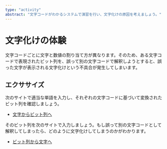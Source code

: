 ```yaml
---
type: "activity"
abstract: "文字コードがわかるシステムで演習を行い、文字化けの原因を考えましょう。"
---
```


# 文字化けの体験

文字コードごとに文字と数値の割り当て方が異なります。そのため、ある文字コードで表現されたビット列を、誤って別の文字コードで解釈しようとすると、誤った文字が表示される文字化けという不具合が発生してしまいます。

## エクササイズ

次のサイトで適当な単語を入力し、それぞれの文字コードに基づいて変換されたビット列を確認しましょう。

- [文字からビット列へ](https://csedu.ime.cmc.osaka-u.ac.jp/oer/tools/encode/enc.php)

そのビット列を次のサイトで入力しましょう。もし誤って別の文字コードとして解釈してしまったら、どのように文字化けしてしまうのかがわかります。

- [ビット列から文字へ](https://csedu.ime.cmc.osaka-u.ac.jp/oer/tools/security/fraud3/emergency.html)
